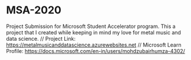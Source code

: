 # MSA-2020
Project Submission for Microsoft Student Accelerator program.
This a project that I created while keeping in mind my love for metal music and data science. 
// Project Link: https://metalmusicanddatascience.azurewebsites.net
// Microsoft Learn Profile: https://docs.microsoft.com/en-in/users/mohdzubairhumza-4302/
